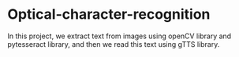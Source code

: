 # Optical-character-recognition
In this project, we extract text from images using openCV library and pytesseract library, and then we read this text using gTTS library.
